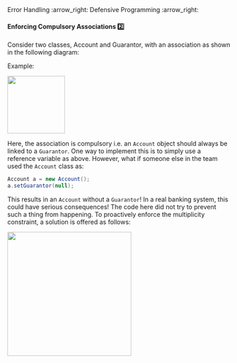 <link rel="stylesheet" href="{{baseUrl}}/css/textbook.css">

<div class="website-content">

<div id="path">Error Handling :arrow_right: Defensive Programming :arrow_right:</div>

<div id="title">

#### Enforcing Compulsory Associations :two:

</div>

<div id="body">

Consider two classes, Account and Guarantor, with an association as shown in the following diagram:

<tip-box>

Example:

<img src="{{baseUrl}}/errorHandling/defensiveProgramming/compulsoryAssociations/images/accountGuarantor.png" height="130" />
<p/>

Here, the association is compulsory i.e. an `Account` object should always be linked to a `Guarantor`. One way to implement this is to simply use a reference variable as above. However, what if someone else in the team used the `Account` class as:

```java
Account a = new Account();
a.setGuarantor(null);
```

This results in an `Account` without a `Guarantor`! In a real banking system, this could have serious consequences! The code here did not try to prevent such a thing from happening. To proactively enforce the multiplicity constraint, a solution is offered as follows:

<img src="{{baseUrl}}/errorHandling/defensiveProgramming/compulsoryAssociations/images/account.png" height="280" />
<p/>

</tip-box>

<!-- extras ------------------------------------------------------------------------------------ -->

<panel header=":paperclip: Extras" expandable type="seamless" expanded>

  <panel header=":mortar_board: Learning Outcomes" expandable type="seamless">
    <include src="exercises.md" />
  </panel>

</panel>

</div>

</div>
